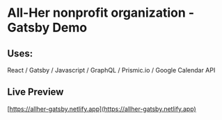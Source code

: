 # All-Her nonprofit organization - Gatsby Demo

## Uses:
React / Gatsby / Javascript / GraphQL / Prismic.io / Google Calendar API

## Live Preview
[https://allher-gatsby.netlify.app](https://allher-gatsby.netlify.app)